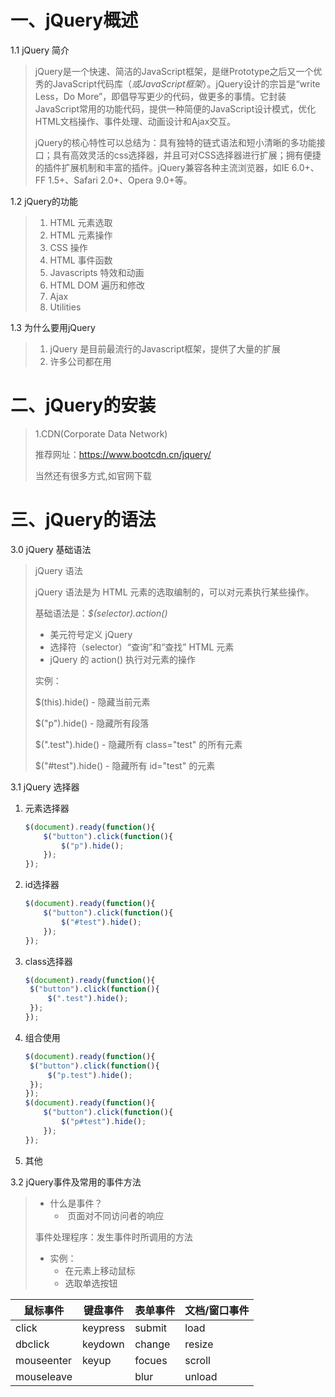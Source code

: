# 一、jQuery概述

1.1 jQuery 简介

> jQuery是一个快速、简洁的JavaScript框架，是继Prototype之后又一个优秀的JavaScript代码库（*或JavaScript框架*）。jQuery设计的宗旨是“write Less，Do More”，即倡导写更少的代码，做更多的事情。它封装JavaScript常用的功能代码，提供一种简便的JavaScript设计模式，优化HTML文档操作、事件处理、动画设计和Ajax交互。
>
> jQuery的核心特性可以总结为：具有独特的链式语法和短小清晰的多功能接口；具有高效灵活的css选择器，并且可对CSS选择器进行扩展；拥有便捷的插件扩展机制和丰富的插件。jQuery兼容各种主流浏览器，如IE 6.0+、FF 1.5+、Safari 2.0+、Opera 9.0+等。

1.2 jQuery的功能

> 1. HTML 元素选取
> 2. HTML 元素操作
> 3. CSS 操作
> 4. HTML 事件函数
> 5. Javascripts 特效和动画
> 6. HTML DOM 遍历和修改
> 7. Ajax
> 8. Utilities

1.3 为什么要用jQuery

> 1. jQuery 是目前最流行的Javascript框架，提供了大量的扩展
> 2. 许多公司都在用

# 二、jQuery的安装

> 1.CDN(Corporate Data Network)
>
> 推荐网址：https://www.bootcdn.cn/jquery/
>
> 当然还有很多方式,如官网下载

# 三、jQuery的语法

3.0 jQuery 基础语法

>  jQuery 语法
>
> jQuery 语法是为 HTML 元素的选取编制的，可以对元素执行某些操作。
>
> 基础语法是：*$(selector).action()*
>
> - 美元符号定义 jQuery
> - 选择符（selector）“查询”和“查找” HTML 元素
> - jQuery 的 action() 执行对元素的操作
>
> 实例：
>
> $(this).hide() - 隐藏当前元素
>
> $("p").hide() - 隐藏所有段落
>
> $(".test").hide() - 隐藏所有 class="test" 的所有元素
>
> $("#test").hide() - 隐藏所有 id="test" 的元素

3.1 jQuery 选择器

1. 元素选择器

   ```javascript
   $(document).ready(function(){
       $("button").click(function(){
           $("p").hide();
       });
   });
   ```

2. id选择器

   ```javascript
   $(document).ready(function(){
       $("button").click(function(){
           $("#test").hide();
       });
   });
   ```

3. class选择器

   ```javascript
   $(document).ready(function(){
   	$("button").click(function(){
   		$(".test").hide();
   	});
   });
   ```

4. 组合使用

   ```javascript
   $(document).ready(function(){
   	$("button").click(function(){
   		$("p.test").hide();
   	});
   });
   $(document).ready(function(){
       $("button").click(function(){
           $("p#test").hide();
       });
   });
   ```

5. 其他

3.2 jQuery事件及常用的事件方法

> - 什么是事件？
>   - ​	页面对不同访问者的响应
>
> 事件处理程序：发生事件时所调用的方法
>
> - 实例：
>   - 在元素上移动鼠标
>   - 选取单选按钮

| 鼠标事件   | 键盘事件 | 表单事件 | 文档/窗口事件 |
| ---------- | -------- | -------- | ------------- |
| click      | keypress | submit   | load          |
| dbclick    | keydown  | change   | resize        |
| mouseenter | keyup    | focues   | scroll        |
| mouseleave |          | blur     | unload        |

